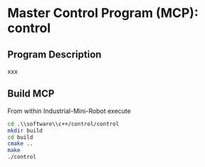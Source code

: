 # Master Control Program (MCP): control

## Program Description
xxx

## Build MCP

From within Industrial-Mini-Robot execute 

```bash
cd .\\software\\c++/control/control
mkdir build
cd build
cmake ..
make
./control
```





